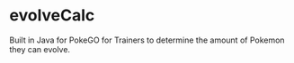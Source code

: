 # evolveCalc
Built in Java for PokeGO for Trainers to determine the amount of Pokemon they can evolve.
